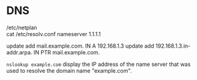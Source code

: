 # DNS
/etc/netplan  
cat /etc/resolv.conf    nameserver 1.1.1.1    


update add mail.example.com. IN A 192.168.1.3
update add 192.168.1.3.in-addr.arpa. IN PTR mail.example.com. 
 

`nslookup example.com`  display the IP address of the name server that was used to resolve the domain name "example.com".    

